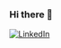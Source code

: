 ### Hi there 👋

<a href="[https://www.linkedin.com/in/lucasdalbofernandes/]"><img alt="LinkedIn" src="https://img.shields.io/badge/LinkedIn-0077B5?style=for-the-badge&logo=linkedin&logoColor=white" /></a>

<!--
**Lucas-Dalbo/Lucas-Dalbo** is a ✨ _special_ ✨ repository because its `README.md` (this file) appears on your GitHub profile.

Here are some ideas to get you started:

- 🔭 I’m currently working on ...
- 🌱 I’m currently learning ...
- 👯 I’m looking to collaborate on ...
- 🤔 I’m looking for help with ...
- 💬 Ask me about ...
- 📫 How to reach me: ...
- 😄 Pronouns: ...
- ⚡ Fun fact: ...
-->
